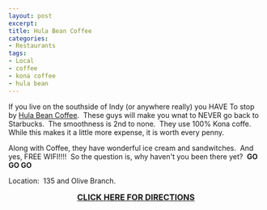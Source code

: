 ```yaml
---
layout: post
excerpt:
title: Hula Bean Coffee
categories:
- Restaurants
tags:
- Local
- coffee
- kona coffee
- hula bean
---
```

<p style="text-align: left;">If you live on the southside of Indy (or anywhere really) you HAVE To stop by <a href="http://www.hulabean.com/" target="_blank">Hula Bean Coffee</a>.&nbsp; These guys will make you wnat to NEVER go back to Starbucks.&nbsp; The smoothness is 2nd to none.&nbsp; They use 100% Kona coffe.&nbsp; While this makes it a little more expense, it is worth every penny.</p>
<p style="text-align: left;">Along with Coffee, they have wonderful ice cream and sandwitches.&nbsp; And yes, FREE WIFI!!!!&nbsp; So the question is, why haven't you been there yet?&nbsp; <strong>GO GO GO</strong></p>
<p style="text-align: left;">Location:&nbsp; 135 and Olive Branch.</p>
<p style="text-align: center;"><a href="http://maps.google.com/maps?f=q&amp;hl=en&amp;geocode=&amp;q=hula+bean+of+indiana&amp;sll=37.0625,-95.677068&amp;sspn=51.488837,79.101563&amp;ie=UTF8&amp;z=9&amp;iwloc=A" target="_blank"><strong><span style="font-size: medium;">CLICK HERE FOR DIRECTIONS</span></strong></a></p>
